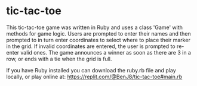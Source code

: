 # tic-tac-toe
This tic-tac-toe game was written in Ruby and uses a class 'Game' with methods for game logic. Users are prompted to enter their names and then prompted to in turn enter coordinates to select where to place their marker in the grid. If invalid coordinates are entered, the user is prompted to re-enter valid ones. The game announces a winner as soon as there are 3 in a row, or ends with a tie when the grid is full. 

If you have Ruby installed you can download the ruby.rb file and play locally, or play online at: https://replit.com/@BenJ8/tic-tac-toe#main.rb
